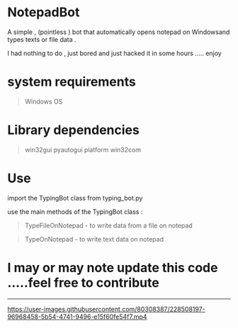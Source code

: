# NotepadBot
A simple , (pointless )  bot that automatically opens notepad on Windowsand  types texts or file data .

I had nothing to do , just bored and just hacked it in some hours ..... enjoy
# system requirements 
> Windows OS 

# Library dependencies 
> win32gui
> pyautogui
> platform
> win32com 

# Use 
import the TypingBot class from typing_bot.py

use the main methods of the TypingBot class :
> TypeFileOnNotepad - to write data from a file on notepad
  
> TypeOnNotepad - to write text data on notepad


# I  may or may note update this code .....feel free to contribute
 

-----------------------------------------------------

https://user-images.githubusercontent.com/80308387/228508197-96968458-5b54-4741-9496-e15f60fe54f7.mp4

